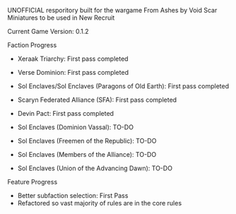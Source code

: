 UNOFFICIAL resporitory built for the wargame From Ashes by Void Scar Miniatures to be used in New Recruit

Current Game Version: 0.1.2

Faction Progress
- Xeraak Triarchy: First pass completed
- Verse Dominion: First pass completed
- Sol Enclaves/Sol Enclaves (Paragons of Old Earth): First pass completed
- Scaryn Federated Alliance (SFA): First pass completed
- Devin Pact: First pass completed

- Sol Enclaves (Dominion Vassal): TO-DO
- Sol Enclaves (Freemen of the Republic): TO-DO
- Sol Enclaves (Members of the Alliance): TO-DO
- Sol Enclaves (Union of the Advancing Dawn): TO-DO

Feature Progress
- Better subfaction selection: First Pass
- Refactored so vast majority of rules are in the core rules
